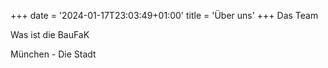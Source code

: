 +++
date = '2024-01-17T23:03:49+01:00'
title = 'Über uns'
+++
Das Team

Was ist die BauFaK

München - Die Stadt
